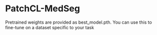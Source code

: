 # PatchCL-MedSeg

Pretrained weights are provided as best_model.pth.
You can use this to fine-tune on a dataset specific to your task
